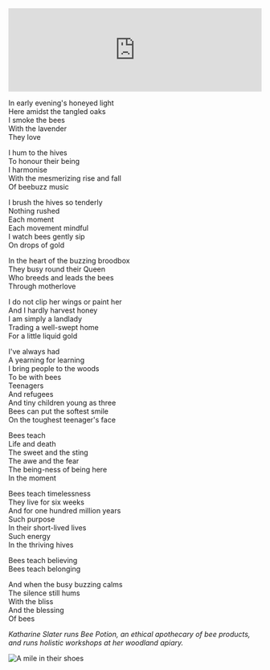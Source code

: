 <iframe width="100%" height="166" scrolling="no" frameborder="no" allow="autoplay" src="https://w.soundcloud.com/player/?url=https%3A//api.soundcloud.com/tracks/675593294&color=%23ff5500&auto_play=false&hide_related=true&show_comments=false&show_user=false&show_reposts=false&show_teaser=false"></iframe>

In early evening's honeyed light<br/>
Here amidst the tangled oaks<br/>
I smoke the bees<br/>
With the lavender<br/>
They love

I hum to the hives<br/>
To honour their being<br/>
I harmonise<br/>
With the mesmerizing rise and fall<br/>
Of beebuzz music

I brush the hives so tenderly<br/>
Nothing rushed<br/>
Each moment<br/>
Each movement mindful<br/>
I watch bees gently sip<br/>
On drops of gold

In the heart of the buzzing broodbox<br/>
They busy round their Queen<br/>
Who breeds and leads the bees<br/>
Through motherlove

I do not clip her wings or paint her<br/>
And I hardly harvest honey<br/>
I am simply a landlady<br/>
Trading a well-swept home<br/>
For a little liquid gold<br/>

I've always had<br/>
A yearning for learning<br/>
I bring people to the woods<br/>
To be with bees<br/>
Teenagers<br/>
And refugees<br/>
And tiny children young as three<br/>
Bees can put the softest smile<br/>
On the toughest teenager's face

Bees teach<br/>
Life and death<br/>
The sweet and the sting<br/>
The awe and the fear<br/>
The being-ness of being here<br/>
In the moment

Bees teach timelessness<br/>
They live for six weeks<br/>
And for one hundred million years<br/>
Such purpose<br/>
In their short-lived lives<br/>
Such energy<br/>
In the thriving hives

Bees teach believing<br/>
Bees teach belonging

And when the busy buzzing calms<br/>
The silence still hums<br/>
With the bliss<br/>
And the blessing<br/>
Of bees

*Katharine Slater runs Bee Potion, an ethical apothecary of bee products, and runs holistic workshops at her woodland apiary.*

<div class="text-center"><img src="/img/ordinary_extraordinary/the_bee_landlady.jpg" class="event-image" alt="A mile in their shoes" /></div>
